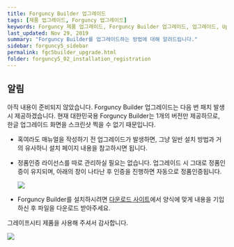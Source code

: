 ```yaml
---
title: Forguncy Builder 업그레이드
tags: [제품 업그레이드, Forguncy 업그레이드]
keywords: Forguncy 제품 업그레이드, Forguncy Builder 업그레이드, 업그레이드, Upgrade
last_updated: Nov 29, 2019
summary: "Forguncy Builder를 업그레이드하는 방법에 대해 알려드립니다."
sidebar: forguncy5_sidebar
permalink: fgc5builder_upgrade.html
folder: forguncy5_02_installation_registration
---
```


## 알림

아직 내용이 준비되지 않았습니다. Forguncy Builder 업그레이드는 다음 번 패치 발생 시 제공하겠습니다. 현재 대한민국용 Forguncy Builder는 1개의 버전만 제공하므로, 한글 업그레이드 화면을 스크린샷 찍을 수 없기 때문입니다. 

* 혹여라도 매뉴얼을 작성하기 전 업그레이드가 발생하면, 그냥 일반 설치 방법과 거의 유사하니 설치 페이지 내용을 참고하시면 됩니다. 

* 정품인증 라이선스를 따로 관리하실 필요는 없습니다. 업그레이드 시 그대로 정품인증이 유지되며, 아래의 창이 나타난 후 인증을 진행하면 자동으로 정품인증됩니다.

    ![]({{site.url}}/images/forguncy5/license_upgrade01.png)

* Forguncy Builder를 설치하시려면 [다운로드 사이트](https://www.grapecity.co.kr/download/forguncy)에서 양식에 맞게 내용을 기입하신 후 파일을 다운로드 받아주세요.

그레이프시티 제품을 사용해 주셔서 감사합니다.

![]({{site.url}}/images/forguncy5/모바일1.png)
<br /><br />
